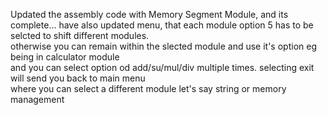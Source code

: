 Updated the assembly code with Memory Segment Module, and its complete...
have also updated menu, that each module option 5 has to be selcted to shift different modules. <br>
otherwise you can remain within the slected module and use it's option eg being in calculator module<br>
and you can select option od add/su/mul/div multiple times. selecting exit will send you back to main menu<br>
where you can select a different module let's say string or memory management
